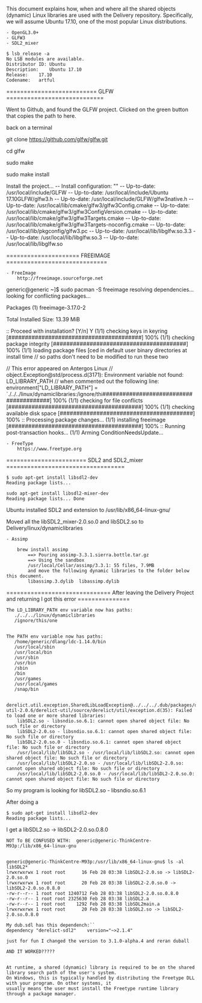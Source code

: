
This document explains how, when and where all the shared objects (dynamic) Linux libraries are
used with the Delivery repository.  Specifically, we will assume Ubuntu 17.10, one of the most popular
Linux distributions.


    - OpenGL3.0+
    - GLFW3
    - SDL2_mixer


```
$ lsb_release -a
No LSB modules are available.
Distributor ID:	Ubuntu
Description:	Ubuntu 17.10
Release:	17.10
Codename:	artful 
```   

========================== GLFW ============================


Went to Github, and found the GLFW project. Clicked on the green button that copies the
path to here.

back on a terminal

git clone https://github.com/glfw/glfw.git

cd glfw

sudo make

sudo make install

Install the project...
-- Install configuration: ""
-- Up-to-date: /usr/local/include/GLFW
-- Up-to-date: /usr/local/include/Ubuntu 17.10GLFW/glfw3.h
-- Up-to-date: /usr/local/include/GLFW/glfw3native.h
-- Up-to-date: /usr/local/lib/cmake/glfw3/glfw3Config.cmake
-- Up-to-date: /usr/local/lib/cmake/glfw3/glfw3ConfigVersion.cmake
-- Up-to-date: /usr/local/lib/cmake/glfw3/glfw3Targets.cmake
-- Up-to-date: /usr/local/lib/cmake/glfw3/glfw3Targets-noconfig.cmake
-- Up-to-date: /usr/local/lib/pkgconfig/glfw3.pc
-- Up-to-date: /usr/local/lib/libglfw.so.3.3
-- Up-to-date: /usr/local/lib/libglfw.so.3
-- Up-to-date: /usr/local/lib/libglfw.so


===================== FREEIMAGE =============================

    - FreeImage
        http://freeimage.sourceforge.net
 

generic@generic ~]$ sudo pacman -S freeimage
resolving dependencies...
looking for conflicting packages...

Packages (1) freeimage-3.17.0-2

Total Installed Size:  13.39 MiB

:: Proceed with installation? [Y/n] Y
(1/1) checking keys in keyring                                           [########################################] 100%
(1/1) checking package integrity                                         [########################################] 100%
(1/1) loading package files                                              [ced in default user binary directories at install time
 // so paths don't need to be modified to run these two

 // This error appeared on Antergos Linux
 // object.Exception@std/process.d(3171): Environment variable not found: LD_LIBRARY_PATH
 // when commented out the following line:
 environment["LD_LIBRARY_PATH"] = `./../../linux/dynamiclibraries:/ignore/thi########################################] 100%
(1/1) checking for file conflicts                                        [########################################] 100%
(1/1) checking available disk space                                      [########################################] 100%
:: Processing package changes...
(1/1) installing freeimage                                               [########################################] 100%
:: Running post-transaction hooks...
(1/1) Arming ConditionNeedsUpdate...

        
    - FreeType
        https://www.freetype.org
 


======================= SDL2 and SDL2_mixer ==================================

```
$ sudo apt-get install libsdl2-dev
Reading package lists...

sudo apt-get install libsdl2-mixer-dev
Reading package lists... Done
```

Ubuntu installed SDL2 and extension to 
/usr/lib/x86_64-linux-gnu/  

Moved all the libSDL2_mixer-2.0.so.0 and libSDL2.so to Delivery/linux/dynamiclibraries






    - Assimp

        brew install assimp
            ==> Pouring assimp-3.3.1.sierra.bottle.tar.gz
            ==> Using the sandbox
            /usr/local/Cellar/assimp/3.3.1: 55 files, 7.9MB        
            and move the following dynamic libraries to the folder below this document.
            libassimp.3.dylib  libassimp.dylib



============================== After leaving the Delivery Project and returning I got this error ===============

```
The LD_LIBRARY_PATH env variable now has paths:
   ./../../linux/dynamiclibraries
   /ignore/this/one
   

The PATH env variable now has paths:
   /home/generic/dlang/ldc-1.14.0/bin
   /usr/local/sbin
   /usr/local/bin
   /usr/sbin
   /usr/bin
   /sbin
   /bin
   /usr/games
   /usr/local/games
   /snap/bin


derelict.util.exception.SharedLibLoadException@../../../.dub/packages/derelict-util-2.0.6/derelict-util/source/derelict/util/exception.d(35): Failed to load one or more shared libraries:
	libSDL2.so - libsndio.so.6.1: cannot open shared object file: No such file or directory
	libSDL2-2.0.so - libsndio.so.6.1: cannot open shared object file: No such file or directory
	libSDL2-2.0.so.0 - libsndio.so.6.1: cannot open shared object file: No such file or directory
	/usr/local/lib/libSDL2.so - /usr/local/lib/libSDL2.so: cannot open shared object file: No such file or directory
	/usr/local/lib/libSDL2-2.0.so - /usr/local/lib/libSDL2-2.0.so: cannot open shared object file: No such file or directory
	/usr/local/lib/libSDL2-2.0.so.0 - /usr/local/lib/libSDL2-2.0.so.0: cannot open shared object file: No such file or directory
```
So my program is looking for libSDL2.so - libsndio.so.6.1

After doing a 

```
$ sudo apt-get install libsdl2-dev
Reading package lists...

```

I get a libSDL2.so -> libSDL2-2.0.so.0.8.0

```
NOT To BE CONFUSED WITH:  generic@generic-ThinkCentre-M93p:/lib/x86_64-linux-gnu


generic@generic-ThinkCentre-M93p:/usr/lib/x86_64-linux-gnu$ ls -al libSDL2*
lrwxrwxrwx 1 root root      16 Feb 28 03:38 libSDL2-2.0.so -> libSDL2-2.0.so.0
lrwxrwxrwx 1 root root      20 Feb 28 03:38 libSDL2-2.0.so.0 -> libSDL2-2.0.so.0.8.0
-rw-r--r-- 1 root root 1240712 Feb 28 03:38 libSDL2-2.0.so.0.8.0
-rw-r--r-- 1 root root 2325630 Feb 28 03:38 libSDL2.a
-rw-r--r-- 1 root root    1292 Feb 28 03:38 libSDL2main.a
lrwxrwxrwx 1 root root      20 Feb 28 03:38 libSDL2.so -> libSDL2-2.0.so.0.8.0
`
My dub.sdl has this dependench:``
dependency "derelict-sdl2"    version="~>2.1.4"

just for fun I changed the version to 3.1.0-alpha.4 and reran duball

AND IT WORKED?????


At runtime, a shared (dynamic) library is required to be on the shared library search path of the user's system. 
On Windows, this is typically handled by distributing the Freetype DLL with your program. On other systems, it 
usually means the user must install the Freetype runtime library through a package manager. 
